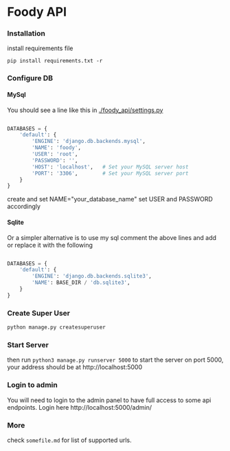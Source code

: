 # Foody API


### Installation

install requirements file

```pip install requirements.txt -r```

### Configure DB

#### MySql
You should see a line like this in <a href="./foody_api/settings.py">./foody_api/settings.py</a>

```python

DATABASES = {
    'default': {
        'ENGINE': 'django.db.backends.mysql',
        'NAME': 'foody',
        'USER': 'root',
        'PASSWORD': '',
        'HOST': 'localhost',   # Set your MySQL server host
        'PORT': '3306',        # Set your MySQL server port
    }
}

```
create and set NAME="your_database_name"
set USER and PASSWORD accordingly

#### Sqlite
Or a simpler alternative is to use my sql comment the above lines and add or replace it
with the following
```python

DATABASES = {
    'default': {
        'ENGINE': 'django.db.backends.sqlite3',
        'NAME': BASE_DIR / 'db.sqlite3',
    }
}

```

### Create Super User
```bash
python manage.py createsuperuser
```

### Start Server
then run ```python3 manage.py runserver 5000``` to start the server on port 5000, your address should be at http://localhost:5000


### Login to admin
You will need to login to the admin panel to have full access to some api endpoints. Login here http://localhost:5000/admin/

### More
check `somefile.md` for list of supported urls.